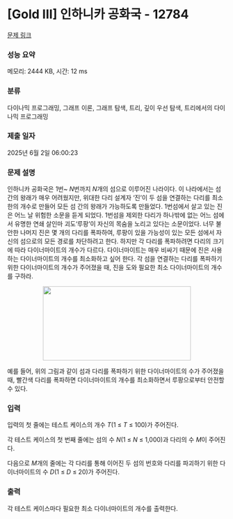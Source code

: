 # [Gold III] 인하니카 공화국 - 12784 

[문제 링크](https://www.acmicpc.net/problem/12784) 

### 성능 요약

메모리: 2444 KB, 시간: 12 ms

### 분류

다이나믹 프로그래밍, 그래프 이론, 그래프 탐색, 트리, 깊이 우선 탐색, 트리에서의 다이나믹 프로그래밍

### 제출 일자

2025년 6월 2일 06:00:23

### 문제 설명

<p>인하니카 공화국은 1번~ <em>N</em>번까지 <em>N</em>개의 섬으로 이루어진 나라이다. 이 나라에서는 섬 간의 왕래가 매우 어려웠지만, 위대한 다리 설계자 ‘진’이 두 섬을 연결하는 다리를 최소한의 개수로 만들어 모든 섬 간의 왕래가 가능하도록 만들었다. 1번섬에서 살고 있는 진은 어느 날 위험한 소문을 듣게 되었다. 1번섬을 제외한 다리가 하나밖에 없는 어느 섬에서 유명한 연쇄 살인마 괴도‘루팡’이 자신의 목숨을 노리고 있다는 소문이었다. 너무 불안한 나머지 진은 몇 개의 다리를 폭파하여, 루팡이 있을 가능성이 있는 모든 섬에서 자신의 섬으로의 모든 경로를 차단하려고 한다. 하지만 각 다리를 폭파하려면 다리의 크기에 따라 다이너마이트의 개수가 다르다. 다이너마이트는 매우 비싸기 때문에 진은 사용하는 다이너마이트의 개수를 최소화하고 싶어 한다. 각 섬을 연결하는 다리를 폭파하기 위한 다이너마이트의 개수가 주어졌을 때, 진을 도와 필요한 최소 다이너마이트의 개수를 구하라.</p>

<p style="text-align:center"><img alt="" src="https://onlinejudgeimages.s3-ap-northeast-1.amazonaws.com/problem/12784/1.png" style="height:170px; width:340px"></p>

<p>예를 들어, 위의 그림과 같이 섬과 다리를 폭파하기 위한 다이너마이트의 수가 주어졌을 때, 빨간색 다리를 폭파하면 다이너마이트의 개수를 최소화하면서 루팡으로부터 안전할 수 있다.</p>

### 입력 

 <p>입력의 첫 줄에는 테스트 케이스의 개수 <em>T</em>(1 ≤ <em>T</em> ≤ 100)가 주어진다.</p>

<p>각 테스트 케이스의 첫 번째 줄에는 섬의 수 <em>N</em>(1 ≤ <em>N</em> ≤ 1,000)과 다리의 수 <em>M</em>이 주어진다.</p>

<p>다음으로 <em>M</em>개의 줄에는 각 다리를 통해 이어진 두 섬의 번호와 다리를 파괴하기 위한 다이너마이트의 수 <em>D</em>(1 ≤ <em>D</em> ≤ 20)가 주어진다.</p>

### 출력 

 <p>각 테스트 케이스마다 필요한 최소 다이너마이트의 개수를 출력한다.</p>

